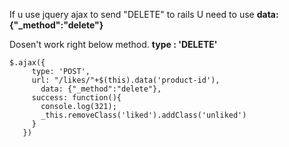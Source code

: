 If u use jquery ajax to send "DELETE" to rails
 U need to use
 **data: {"_method":"delete"}**
 
 Dosen't work right below method.
 **type : 'DELETE'**
   
 ```
$.ajax({
      type: 'POST',
      url: "/likes/"+$(this).data('product-id'),
        data: {"_method":"delete"},
      success: function(){
        console.log(321);
        _this.removeClass('liked').addClass('unliked')
      }
    })
```